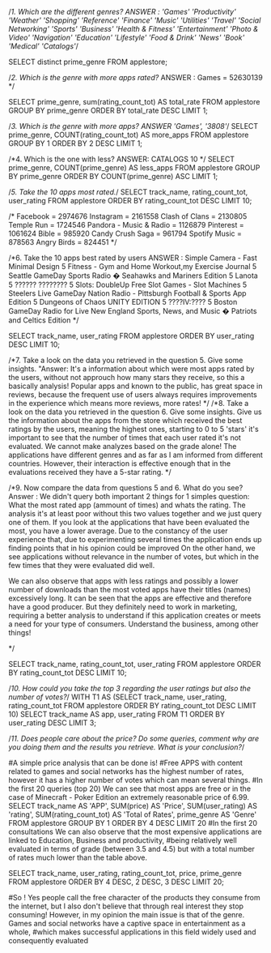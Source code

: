 

/*1. Which are the different genres? ANSWER :
'Games'
'Productivity'
'Weather'
'Shopping'
'Reference'
'Finance'
'Music'
'Utilities'
'Travel'
'Social Networking'
'Sports'
'Business'
'Health & Fitness'
'Entertainment'
'Photo & Video'
'Navigation'
'Education'
'Lifestyle'
'Food & Drink'
'News'
'Book'
'Medical'
'Catalogs'*/

SELECT distinct prime_genre
FROM applestore;

/*2. Which is the genre with more apps rated?* ANSWER :  Games = 52630139 */

SELECT prime_genre, sum(rating_count_tot) AS total_rate 
FROM applestore
GROUP BY prime_genre
ORDER BY total_rate DESC
LIMIT 1;

/*3. Which is the genre with more apps? ANSWER 'Games', '3808'*/
SELECT prime_genre, COUNT(rating_count_tot) AS more_apps
FROM applestore
GROUP BY 1
ORDER BY 2 DESC
LIMIT 1;

/*4. Which is the one with less? ANSWER: CATALOGS 10 */
SELECT prime_genre, COUNT(prime_genre) AS less_apps
FROM applestore
GROUP BY prime_genre
ORDER BY COUNT(prime_genre) ASC
LIMIT 1;

/*5. Take the 10 apps most rated.*/
SELECT track_name, rating_count_tot, user_rating
FROM applestore
ORDER BY rating_count_tot DESC
LIMIT 10;

/* Facebook = 2974676
Instagram = 2161558
Clash of Clans = 2130805
Temple Run = 1724546
Pandora - Music & Radio = 1126879
Pinterest = 1061624
Bible = 985920
Candy Crush Saga = 961794
Spotify Music = 878563
Angry Birds = 824451 */

/*6. Take the 10 apps best rated by users
ANSWER : 
Simple Camera - Fast Minimal Design	5
Fitness - Gym and Home Workout,my Exercise Journal	5
Seattle GameDay Sports Radio � Seahawks and Mariners Edition	5
Lanota	5
?????? ????????	5
Slots: DoubleUp Free Slot Games - Slot Machines	5
Steelers Live GameDay Nation Radio - Pittsburgh Football & Sports App Edition	5
Dungeons of Chaos UNITY EDITION	5
????IV:????	5
Boston GameDay Radio for Live New England Sports, News, and Music � Patriots and Celtics Edition  */

SELECT track_name, user_rating
FROM applestore
ORDER BY user_rating DESC
LIMIT 10;


/*7. Take a look on the data you retrieved in the question 5. Give some insights.
"Answer: It's a information about which were most apps  rated by the users, without not approuch how many stars they receive, so this a basically analysis!
Popular apps and known to the public, has great space in reviews, because the frequent use of users always requires improvements in the experience which means more reviews, more rates!
*/
/*8. Take a look on the data you retrieved in the question 6. Give some insights.
Give us the information about the apps from the store which received the best ratings by the users, meaning the highest ones, starting to 0 to 5 'stars'
it's important to see that the number of times that each user rated it's not evaluated. 
We cannot make analyzes based on the grade alone! The applications have different genres and as far as I am informed from different countries. However, their interaction is effective enough that in the evaluations received they have a 5-star rating.
*/

/*9. Now compare the data from questions 5 and 6. What do you see?
Answer : We didn't query both important 2 things for 1 simples question: What the most rated app (ammount of times) and whats the rating.
The analysis it's at least poor without this two values together and we just query one of them. If you look at the applications that have been evaluated the most, you have a lower average. Due to the constancy of the user experience that,
 due to experimenting several times the application ends up finding points that in his opinion could be improved
 On the other hand, we see applications without relevance in the number of votes, but which in the few times that they were evaluated did well.
 
 We can also observe that apps with less ratings and possibly a lower number of downloads than the most voted apps have their titles (names) excessively long.
 It can be seen that the apps are effective and therefore have a good producer. But they definitely need to work in marketing, requiring a better analysis to understand if this application creates or meets a need for your type of consumers. Understand the business, among other things!
 
 */

SELECT track_name, rating_count_tot, user_rating
FROM applestore
ORDER BY rating_count_tot DESC
LIMIT 10;

/*10. How could you take the top 3 regarding the user ratings but also the number of votes?*/
WITH T1 AS (SELECT track_name,
				   user_rating,   
				   rating_count_tot
			  FROM applestore 
		  ORDER BY rating_count_tot DESC
			 LIMIT 10)
SELECT track_name AS app,
	   user_rating
  FROM T1
  ORDER BY user_rating DESC
  LIMIT 3;

/*11. Does people care about the price? 
Do some queries, comment why are you doing them and the results you retrieve. What is your conclusion?*/

#A simple price analysis that can be done is!
#Free APPS with content related to games and social networks has the highest number of rates, however it has a higher number of votes which can mean several things.
#In the first 20 queries (top 20) We can see that most apps are free or in the case of Minecraft - Poker Edition an extremely reasonable price of 6.99.
SELECT track_name AS 'APP',
	   SUM(price) AS 'Price',
       SUM(user_rating) AS 'rating',
       SUM(rating_count_tot) AS 'Total of Rates',
       prime_genre AS 'Genre'
  FROM applestore
GROUP BY 1
ORDER BY 4 DESC
LIMIT 20
#In the first 20 consultations We can also observe that the most expensive applications are linked to Education, Business and productivity, 
#being relatively well evaluated in terms of grade (between 3.5 and 4.5) but with a total number of rates much lower than the table above.

SELECT track_name,
	   user_rating, 
	   rating_count_tot, 
	   price, 
	   prime_genre
  FROM applestore
ORDER BY 4 DESC, 
		 2 DESC, 
         3 DESC
  LIMIT 20;
  
#So ! Yes people call the free character of the products they consume from the internet, but I also don't believe that through real interest they stop consuming! However, in my opinion the main issue is that of the genre. Games and social networks have a captive space in entertainment as a whole, 
#which makes successful applications in this field widely used and consequently evaluated
